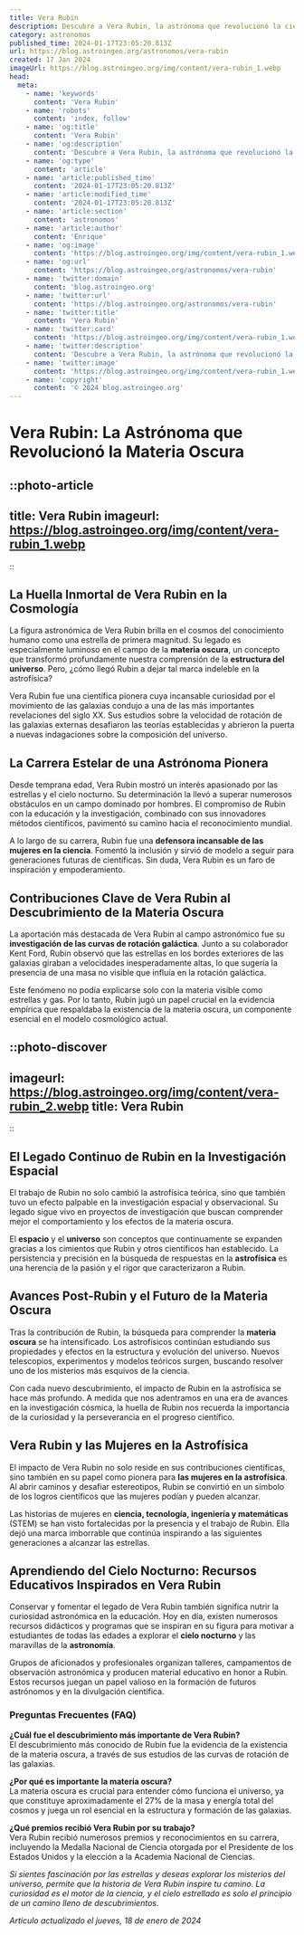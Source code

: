 ```yaml
---
title: Vera Rubin
description: Descubre a Vera Rubin, la astrónoma que revolucionó la ciencia con su estudio sobre la materia oscura. Inspiración y legado estelar.
category: astronomos
published_time: 2024-01-17T23:05:20.813Z
url: https://blog.astroingeo.org/astronomos/vera-rubin
created: 17 Jan 2024
imageUrl: https://blog.astroingeo.org/img/content/vera-rubin_1.webp
head:
  meta:
    - name: 'keywords'
      content: 'Vera Rubin'
    - name: 'robots'
      content: 'index, follow'
    - name: 'og:title'
      content: 'Vera Rubin'
    - name: 'og:description'
      content: 'Descubre a Vera Rubin, la astrónoma que revolucionó la ciencia con su estudio sobre la materia oscura. Inspiración y legado estelar.'
    - name: 'og:type'
      content: 'article'
    - name: 'article:published_time'
      content: '2024-01-17T23:05:20.813Z'
    - name: 'article:modified_time'
      content: '2024-01-17T23:05:20.813Z'
    - name: 'article:section'
      content: 'astronomos'
    - name: 'article:author'
      content: 'Enrique'
    - name: 'og:image'
      content: 'https://blog.astroingeo.org/img/content/vera-rubin_1.webp'
    - name: 'og:url'
      content: 'https://blog.astroingeo.org/astronomos/vera-rubin'
    - name: 'twitter:domain'
      content: 'blog.astroingeo.org'
    - name: 'twitter:url'
      content: 'https://blog.astroingeo.org/astronomos/vera-rubin'
    - name: 'twitter:title'
      content: 'Vera Rubin'
    - name: 'twitter:card'
      content: 'https://blog.astroingeo.org/img/content/vera-rubin_1.webp'
    - name: 'twitter:description'
      content: 'Descubre a Vera Rubin, la astrónoma que revolucionó la ciencia con su estudio sobre la materia oscura. Inspiración y legado estelar.'
    - name: 'twitter:image'
      content: 'https://blog.astroingeo.org/img/content/vera-rubin_1.webp'
    - name: 'copyright'
      content: '© 2024 blog.astroingeo.org'
---
```

# Vera Rubin: La Astrónoma que Revolucionó la Materia Oscura


::photo-article
---
title: Vera Rubin
imageurl: https://blog.astroingeo.org/img/content/vera-rubin_1.webp
---
::


## La Huella Inmortal de Vera Rubin en la Cosmología

La figura astronómica de Vera Rubin brilla en el cosmos del conocimiento humano como una estrella de primera magnitud. Su legado es especialmente luminoso en el campo de la **materia oscura**, un concepto que transformó profundamente nuestra comprensión de la **estructura del universo**. Pero, ¿cómo llegó Rubin a dejar tal marca indeleble en la astrofísica?

Vera Rubin fue una científica pionera cuya incansable curiosidad por el movimiento de las galaxias condujo a una de las más importantes revelaciones del siglo XX. Sus estudios sobre la velocidad de rotación de las galaxias externas desafiaron las teorías establecidas y abrieron la puerta a nuevas indagaciones sobre la composición del universo.

## La Carrera Estelar de una Astrónoma Pionera

Desde temprana edad, Vera Rubin mostró un interés apasionado por las estrellas y el cielo nocturno. Su determinación la llevó a superar numerosos obstáculos en un campo dominado por hombres. El compromiso de Rubin con la educación y la investigación, combinado con sus innovadores métodos científicos, pavimentó su camino hacia el reconocimiento mundial.

A lo largo de su carrera, Rubin fue una **defensora incansable de las mujeres en la ciencia**. Fomentó la inclusión y sirvió de modelo a seguir para generaciones futuras de científicas. Sin duda, Vera Rubin es un faro de inspiración y empoderamiento.

## Contribuciones Clave de Vera Rubin al Descubrimiento de la Materia Oscura

La aportación más destacada de Vera Rubin al campo astronómico fue su **investigación de las curvas de rotación galáctica**. Junto a su colaborador Kent Ford, Rubin observó que las estrellas en los bordes exteriores de las galaxias giraban a velocidades inesperadamente altas, lo que sugería la presencia de una masa no visible que influía en la rotación galáctica. 

Este fenómeno no podía explicarse solo con la materia visible como estrellas y gas. Por lo tanto, Rubin jugó un papel crucial en la evidencia empírica que respaldaba la existencia de la materia oscura, un componente esencial en el modelo cosmológico actual.


::photo-discover
---
imageurl: https://blog.astroingeo.org/img/content/vera-rubin_2.webp
title: Vera Rubin
---
::


## El Legado Continuo de Rubin en la Investigación Espacial

El trabajo de Rubin no solo cambió la astrofísica teórica, sino que también tuvo un efecto palpable en la investigación espacial y observacional. Su legado sigue vivo en proyectos de investigación que buscan comprender mejor el comportamiento y los efectos de la materia oscura.

El **espacio** y el **universo** son conceptos que continuamente se expanden gracias a los cimientos que Rubin y otros científicos han establecido. La persistencia y precisión en la búsqueda de respuestas en la **astrofísica** es una herencia de la pasión y el rigor que caracterizaron a Rubin.

## Avances Post-Rubin y el Futuro de la Materia Oscura

Tras la contribución de Rubin, la búsqueda para comprender la **materia oscura** se ha intensificado. Los astrofísicos continúan estudiando sus propiedades y efectos en la estructura y evolución del universo. Nuevos telescopios, experimentos y modelos teóricos surgen, buscando resolver uno de los misterios más esquivos de la ciencia.

Con cada nuevo descubrimiento, el impacto de Rubin en la astrofísica se hace más profundo. A medida que nos adentramos en una era de avances en la investigación cósmica, la huella de Rubin nos recuerda la importancia de la curiosidad y la perseverancia en el progreso científico.

## Vera Rubin y las Mujeres en la Astrofísica

El impacto de Vera Rubin no solo reside en sus contribuciones científicas, sino también en su papel como pionera para **las mujeres en la astrofísica**. Al abrir caminos y desafiar estereotipos, Rubin se convirtió en un símbolo de los logros científicos que las mujeres podían y pueden alcanzar.

Las historias de mujeres en **ciencia, tecnología, ingeniería y matemáticas** (STEM) se han visto fortalecidas por la presencia y el trabajo de Rubin. Ella dejó una marca imborrable que continúa inspirando a las siguientes generaciones a alcanzar las estrellas.

## Aprendiendo del Cielo Nocturno: Recursos Educativos Inspirados en Vera Rubin

Conservar y fomentar el legado de Vera Rubin también significa nutrir la curiosidad astronómica en la educación. Hoy en día, existen numerosos recursos didácticos y programas que se inspiran en su figura para motivar a estudiantes de todas las edades a explorar el **cielo nocturno** y las maravillas de la **astronomía**.

Grupos de aficionados y profesionales organizan talleres, campamentos de observación astronómica y producen material educativo en honor a Rubin. Estos recursos juegan un papel valioso en la formación de futuros astrónomos y en la divulgación científica.

### Preguntas Frecuentes (FAQ)

**¿Cuál fue el descubrimiento más importante de Vera Rubin?**  
El descubrimiento más conocido de Rubin fue la evidencia de la existencia de la materia oscura, a través de sus estudios de las curvas de rotación de las galaxias.

**¿Por qué es importante la materia oscura?**  
La materia oscura es crucial para entender cómo funciona el universo, ya que constituye aproximadamente el 27% de la masa y energía total del cosmos y juega un rol esencial en la estructura y formación de las galaxias.

**¿Qué premios recibió Vera Rubin por su trabajo?**  
Vera Rubin recibió numerosos premios y reconocimientos en su carrera, incluyendo la Medalla Nacional de Ciencia otorgada por el Presidente de los Estados Unidos y la elección a la Academia Nacional de Ciencias.

*Si sientes fascinación por las estrellas y deseas explorar los misterios del universo, permite que la historia de Vera Rubin inspire tu camino. La curiosidad es el motor de la ciencia, y el cielo estrellado es solo el principio de un camino lleno de descubrimientos.*

_Artículo actualizado el jueves, 18 de enero de 2024_